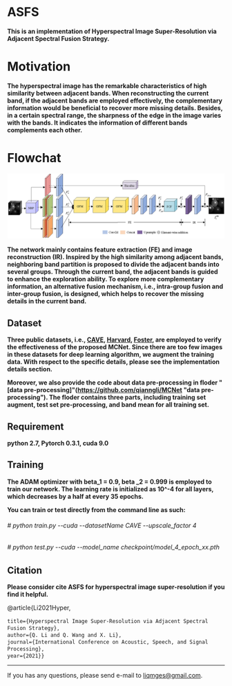 ASFS
======
**This is an implementation of  Hyperspectral Image Super-Resolution via Adjacent Spectral Fusion Strategy.**

Motivation
=======
**The hyperspectral image has the remarkable characteristics of high similarity between adjacent bands. When reconstructing the current band, if the adjacent bands are employed effectively, the complementary information would be beneficial to recover more missing details. Besides,  in a certain spectral range, the sharpness of the edge in the image varies with the bands. It indicates the information of different bands complements each other.**

Flowchat
=====
![Image text](https://github.com/qianngli/Images/blob/master/asfs.jpg)

**The network mainly contains feature extraction (FE) and image reconstruction (IR). Inspired by the high similarity among adjacent bands, neighboring band partition is proposed to divide the adjacent bands into several groups. Through the current  band,  the  adjacent bands is guided to enhance the exploration ability. To explore more complementary information, an alternative fusion mechanism, i.e., intra-group fusion and inter-group fusion, is designed, which helps to recover the missing details in the current band.**

Dataset
------
**Three public datasets, i.e., [CAVE](https://www1.cs.columbia.edu/CAVE/databases/multispectral/ "CAVE"), [Harvard](http://vision.seas.harvard.edu/hyperspec/explore.html "Harvard"), [Foster](https://personalpages.manchester.ac.uk/staff/d.h.foster/Local\_Illumination\_HSIs/Local\_Illumination\_HSIs\_2015.html "Foster"), are employed to verify the effectiveness of the  proposed MCNet. Since there are too few images in these datasets for deep learning algorithm, we augment the training data. With respect to the specific details, please see the implementation details section.**

**Moreover, we also provide the code about data pre-processing in floder "[data pre-processing]"(https://github.com/qianngli/MCNet "data pre-processing"). The floder contains three parts, including training set augment, test set pre-processing, and band mean for all training set.**

Requirement
---------
**python 2.7, Pytorch 0.3.1, cuda 9.0**

Training
--------
**The ADAM optimizer with beta_1 = 0.9, beta _2 = 0.999 is employed to train our network.  The learning rate is initialized as 10^-4 for all layers, which decreases by a half at every 35 epochs.**

**You can train or test directly from the command line as such:**

###### # python train.py --cuda --datasetName CAVE  --upscale_factor 4
###### # python test.py --cuda --model_name checkpoint/model_4_epoch_xx.pth

Citation 
--------
**Please consider cite ASFS for hyperspectral image super-resolution if you find it helpful.**

@article{Li2021Hyper,

	title={Hyperspectral Image Super-Resolution via Adjacent Spectral Fusion Strategy},
	author={Q. Li and Q. Wang and X. Li},
	journal={International Conference on Acoustic, Speech, and Signal Processing},
	year={2021}}
  
--------
If you has any questions, please send e-mail to liqmges@gmail.com.

